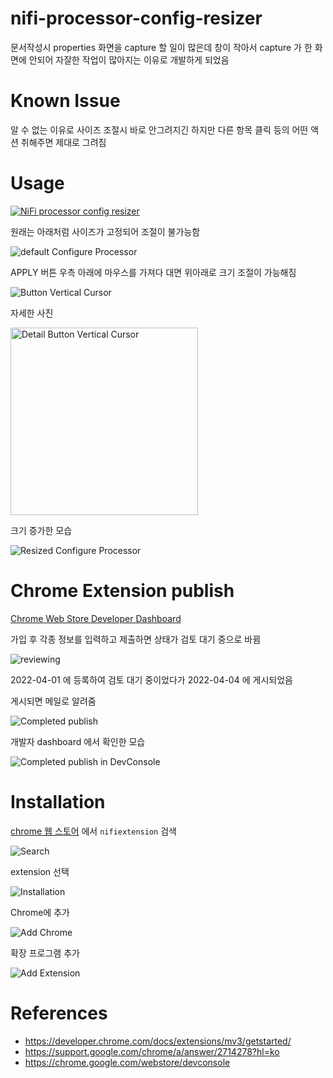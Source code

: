 # nifi-processor-config-resizer

문서작성시 properties 화면을 capture 할 일이 많은데 창이 작아서 capture 가 한 화면에 안되어 자잘한 작업이 많아지는 이유로 개발하게 되었음

# Known Issue

알 수 없는 이유로 사이즈 조절시 바로 안그려지긴 하지만 다른 항목 클릭 등의 어떤 액션 취해주면 제대로 그려짐

# Usage

[![NiFi processor config resizer](http://img.youtube.com/vi/sQgpqx9x1bs/0.jpg)](https://youtu.be/sQgpqx9x1bs?t=0s)

원래는 아래처럼 사이즈가 고정되어 조절이 불가능함

![default Configure Processor](./screenshots/img00.png)

APPLY 버튼 우측 아래에 마우스를 가져다 대면 위아래로 크기 조절이 가능해짐

![Button Vertical Cursor](./screenshots/img01.png)

자세한 사진

<img src="./screenshots/img02.png" alt="Detail Button Vertical Cursor" style="width:300px;"/>

크기 증가한 모습

![Resized Configure Processor](./screenshots/img03.png)

# Chrome Extension publish

[Chrome Web Store Developer Dashboard](https://chrome.google.com/webstore/devconsole)

가입 후 각종 정보를 입력하고 제출하면 상태가 검토 대기 중으로 바뀜

![reviewing](screenshots/img10.png)

2022-04-01 에 등록하여 검토 대기 중이었다가 2022-04-04 에 게시되었음

게시되면 메일로 알려줌

![Completed publish](screenshots/img08.png)

개발자 dashboard 에서 확인한 모습

![Completed publish in DevConsole](screenshots/img09.png)

# Installation

[chrome 웹 스토어](https://chrome.google.com/webstore/category/extensions) 에서 `nifiextension` 검색

![Search](screenshots/img04.png)

extension 선택

![Installation](screenshots/img05.png)

Chrome에 추가

![Add Chrome](screenshots/img06.png)

확장 프로그램 추가

![Add Extension](screenshots/img07.png)

# References

* https://developer.chrome.com/docs/extensions/mv3/getstarted/
* https://support.google.com/chrome/a/answer/2714278?hl=ko
* https://chrome.google.com/webstore/devconsole
